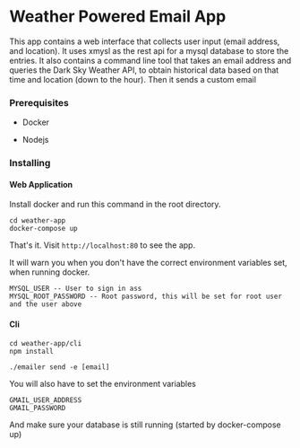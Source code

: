 # Weather Powered Email App

This app contains a web interface that collects user input (email address, and location). It uses xmysl as the rest api for a mysql database to store the entries. It also contains a command line tool that takes an email address and queries the Dark Sky Weather API, to obtain historical data based on that time and location (down to the hour). Then it sends a custom email

### Prerequisites

- Docker

- Nodejs

### Installing

#### Web Application

Install docker and run this command in the root directory.

```
cd weather-app
docker-compose up
```

That's it. Visit `http://localhost:80` to see the app.

It will warn you when you don't have the correct environment variables set, when running docker.

```
MYSQL_USER -- User to sign in ass
MYSQL_ROOT_PASSWORD -- Root password, this will be set for root user and the user above
```


#### Cli

```
cd weather-app/cli
npm install
```

`./emailer send -e [email]`

You will also have to set the environment variables

```
GMAIL_USER_ADDRESS
GMAIL_PASSWORD
```

And make sure your database is still running (started by docker-compose up)
